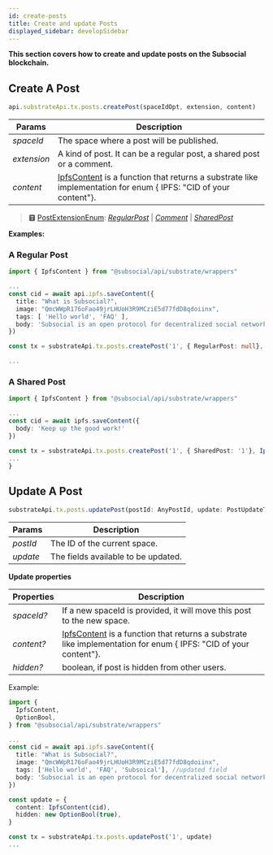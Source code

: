 ```yaml
---
id: create-posts
title: Create and update Posts
displayed_sidebar: developSidebar
---
```

**This section covers how to create and update posts on the Subsocial blockchain.**

## Create A Post

```typescript
api.substrateApi.tx.posts.createPost(spaceIdOpt, extension, content)
```

| Params    | Description |
| ----------- | ----------- |
| _spaceId_ | The space where a post will be published. |
| _extension_ | A kind of post. It can be a regular post, a shared post or a comment. |
| _content_ | [IpfsContent](https://docs.subsocial.network/js-docs/js-sdk/interfaces/interfaces.reaction.html) is a function that returns a substrate like implementation for enum { IPFS: "CID of your content"}. |

> 🆃 [PostExtensionEnum](https://docs.subsocial.network/js-docs/js-sdk/modules.html#postextensionenum): [_RegularPost_](https://docs.subsocial.network/js-docs/js-sdk/classes/regularpost.html) | [_Comment_](https://docs.subsocial.network/js-docs/js-sdk/interfaces/interfaces.comment.html) | [_SharedPost_](https://docs.subsocial.network/js-docs/js-sdk/classes/sharedpost.html)

**Examples:**

### A Regular Post

```typescript
import { IpfsContent } from "@subsocial/api/substrate/wrappers"

...
const cid = await api.ipfs.saveContent({
  title: "What is Subsocial?",
  image: "QmcWWpR176oFao49jrLHUoH3R9MCziE5d77fdD8qdoiinx",
  tags: [ 'Hello world', 'FAQ' ],
  body: 'Subsocial is an open protocol for decentralized social networks and marketplaces. It`s built with Substrate and IPFS.'
})

const tx = substrateApi.tx.posts.createPost('1', { RegularPost: null}, IpfsContent(cid))

...
```

### A Shared Post

```typescript
import { IpfsContent } from "@subsocial/api/substrate/wrappers"

...
const cid = await ipfs.saveContent({
  body: 'Keep up the good work!'
})

const tx = substrateApi.tx.posts.createPost('1', { SharedPost: '1'}, IpfsContent(cid))
...
}
```

## Update A Post

```typescript
substrateApi.tx.posts.updatePost(postId: AnyPostId, update: PostUpdateType)
```

| Params    | Description |
| ----------- | ----------- |
| _postId_ | The ID of the current space. |
| _update_ | The fields available to be updated. |

**Update properties**

| Properties    | Description |
| ----------- | ----------- |
| _spaceId?_ | If a new spaceId is provided, it will move this post to the new space. |
| _content?_ | [IpfsContent](https://docs.subsocial.network/js-docs/js-sdk/interfaces/interfaces.reaction.html) is a function that returns a substrate like implementation for enum { IPFS: "CID of your content"}. |
| _hidden?_ | boolean, if post is hidden from other users. |



Example:

```typescript
import {
  IpfsContent, 
  OptionBool,
} from "@subsocial/api/substrate/wrappers"

...
const cid = await api.ipfs.saveContent({
  title: "What is Subsocial?",
  image: "QmcWWpR176oFao49jrLHUoH3R9MCziE5d77fdD8qdoiinx",
  tags: ['Hello world', 'FAQ', 'Subsoical'], //updated field
  body: 'Subsocial is an open protocol for decentralized social networks and marketplaces. It`s built with Substrate and IPFS.'
})

const update = {
  content: IpfsContent(cid),
  hidden: new OptionBool(true),
}

const tx = substrateApi.tx.posts.updatePost('1', update)
...
```
